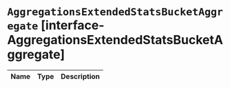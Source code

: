 # `AggregationsExtendedStatsBucketAggregate` [interface-AggregationsExtendedStatsBucketAggregate]

| Name | Type | Description |
| - | - | - |
